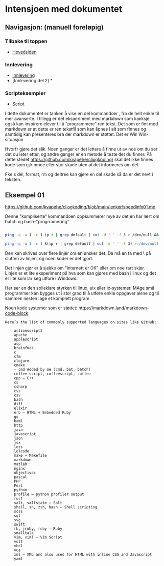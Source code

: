 # Intensjoen med dokumentet
## Navigasjon: (manuell foreløpig)
### Tilbake til toppen
- [Hovedsiden](../README.md)
### Innlevering
- [Innlevering](./innlevering001.md)
- [Innlevering del 2] *
### Scripteksempler
- [Script](../script/README.md)

I dette dokumentet er tanken å vise en del kommandoer , fra de helt enkle til mer avanserte.
I tillegg er det eksperiment med markdown som  kanksje også kan inspirere elever til å "programmere" ren tekst. Det som er fint med markdown er at dette er ren tekstfil som kan åpnes i alt som finnes og samtidig kan presenteres bra der markdown er støttet. Det er Win Win-situasjon


Hvorfr gjøre det slik. Noen ganger er det lettere å finne ut av noe om du ser det du leter etter, og andre ganger er en metode å teste det du finner.
På dette stedet https://github.com/kvapehe/cliogkoding/ skal det ikke finnes kode som gjlr nmoe eller stor skade uten at det informeres om det.

Fke.s del, format, rm og deltree kan gjøre en del skade så da er det nevt i teksten.

## Eksempel 01
https://github.com/kvapehe/cliogkoding/blob/main/lenker/speedinfo01.md

Denne "kompliserte" kommandoen oppsummerer mye av det en har lært om batch og bash-"progrramering" 
```bash

ping -q -w 1 -c 1 ip r | grep default | cut -d ' ' -f 3 > /dev/null && echo "OK Router er aktiv" || echo Feil router er nede" 

ping -q -w 1 -c 1 $(ip r | grep default | cut -d ' ' -f 3) > /dev/null && echo OK Router er aktiv || echo "Feil router er nede" ping -q -w 1 -c 1 $(ip r | grep default | cut -d ' ' -f 3) && echo OK Router er aktiv || echo "Feil router er nede"
```

Den kan skrives over flere linjer om en ønsker det. Da må en ta med \ på slutten av linjen, og noen koder er det gjort.

Det linjen gjør er å sjekke om "internett er OK" eller om noe rart skjer.  
Linjen er et lite eksperiment på hva som kan gjøres med bash i linux og det er lite som lar seg utfore i Windows.

Her ser en den solleklare styrken til linux, uix eller ix-systemer. MAge små programmer kan bygges ut i stor grad til å utføre enkle oppgaver alene og til sammen nesten lage et komplett program.

Noen kode systemer som er støttet:
https://markdown.land/markdown-code-block

```
Here’s the list of commonly supported languages on sites like GitHub:

    actionscript3
    apache
    applescript
    asp
    brainfuck
    c
    cfm    
    clojure
    cmake
    - cmd Added by me (cmd, bat, batch)
    coffee-script, coffeescript, coffee
    cpp – C++
    cs
    csharp
    css
    csv
    bash
    diff
    elixir
    erb – HTML + Embedded Ruby
    go
    haml
    http
    java
    javascript
    json
    jsx
    less
    lolcode
    make – Makefile
    markdown
    matlab
    nginx
    objectivec
    pascal
    PHP
    Perl
    python
    profile – python profiler output
    rust
    salt, saltstate – Salt
    shell, sh, zsh, bash – Shell scripting
    scss
    sql
    svg
    swift
    rb, jruby, ruby – Ruby
    smalltalk
    vim, viml – Vim Script
    volt
    vhdl
    vue
    xml – XML and also used for HTML with inline CSS and Javascript
    yaml
```    
